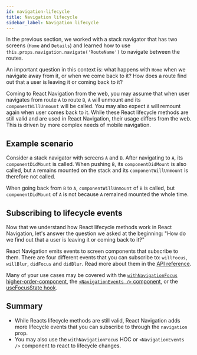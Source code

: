 ```yaml
---
id: navigation-lifecycle
title: Navigation lifecycle
sidebar_label: Navigation lifecycle
---
```


In the previous section, we worked with a stack navigator that has two screens (`Home` and `Details`) and learned how to use `this.props.navigation.navigate('RouteName')` to navigate between the routes.

An important question in this context is: what happens with `Home` when we navigate away from it, or when we come back to it? How does a route find out that a user is leaving it or coming back to it?

Coming to React Navigation from the web, you may assume that when user navigates from route `A` to route `B`, `A` will unmount and its `componentWillUnmount` will be called. You may also expect `A` will remount again when user comes back to it. While these React lifecycle methods are still valid and are used in React Navigation, their usage differs from the web. This is driven by more complex needs of mobile navigation.

## Example scenario

Consider a stack navigator with screens `A` and `B`. After navigating to `A`, its `componentDidMount` is called. When pushing `B`, its `componentDidMount` is also called, but `A` remains mounted on the stack and its `componentWillUnmount` is therefore not called.

When going back from `B` to `A`, `componentWillUnmount` of `B` is called, but `componentDidMount` of `A` is not because `A` remained mounted the whole time.

## Subscribing to lifecycle events

Now that we understand how React lifecycle methods work in React Navigation, let's answer the question we asked at the beginning: "How do we find out that a user is leaving it or coming back to it?"

React Navigation emits events to screen components that subscribe to them. There are four different events that you can subscribe to: `willFocus`, `willBlur`, `didFocus` and `didBlur`. Read more about them in the [API reference](navigation-prop.html#addlistener-subscribe-to-updates-to-navigation-lifecycle).

Many of your use cases may be covered with the [`withNavigationFocus` higher-order-component](with-navigation-focus.md), the [`<NavigationEvents />` component](navigation-events.md), or the [useFocusState hook](https://github.com/react-navigation/hooks#usefocusstate).

## Summary

- While Reacts lifecycle methods are still valid, React Navigation adds more lifecycle events that you can subscribe to through the `navigation` prop.
- You may also use the `withNavigationFocus` HOC or `<NavigationEvents />` component to react to lifecycle changes.
